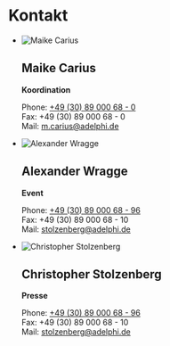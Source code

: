 # Kontakt

-	![Maike Carius](maike-carius.jpg)
	
	<h2>Maike Carius</h2>
	
	**Koordination**
	
	Phone: [+49 (30) 89 000 68 - 0](tel:+493089000680)  
	Fax: +49 (30) 89 000 68 - 0  
	Mail: [m.carius@adelphi.de](mailto:m.carius@adelphi.de)
-	![Alexander Wragge](alexander-wragge.jpg)
	
	<h2>Alexander Wragge</h2>
	
	**Event**

	Phone: [+49 (30) 89 000 68 - 96](tel:+4930890006896)  
	Fax: +49 (30) 89 000 68 - 10  
	Mail: [stolzenberg@adelphi.de](mailto:stolzenberg@adelphi.de)
-	![Christopher Stolzenberg](christopher-stolzenberg.jpg)
	
	<h2>Christopher Stolzenberg</h2>
	
	**Presse**
	
	Phone: [+49 (30) 89 000 68 - 96](tel:+4930890006896)  
	Fax: +49 (30) 89 000 68 - 10  
	Mail: [stolzenberg@adelphi.de](mailto:stolzenberg@adelphi.de)

